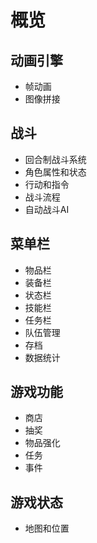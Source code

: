 # 概览

## 动画引擎

* 帧动画
* 图像拼接

## 战斗

* 回合制战斗系统
* 角色属性和状态
* 行动和指令
* 战斗流程
* 自动战斗AI

## 菜单栏

* 物品栏
* 装备栏
* 状态栏
* 技能栏
* 任务栏
* 队伍管理
* 存档
* 数据统计

## 游戏功能

* 商店
* 抽奖
* 物品强化
* 任务
* 事件

## 游戏状态

* 地图和位置